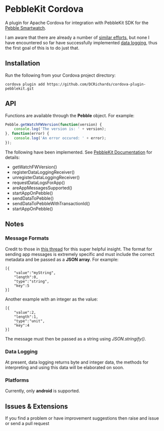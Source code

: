 # PebbleKit Cordova

A plugin for Apache Cordova for integration with PebbleKit SDK for the [Pebble Smartwatch](http://developer.getpebble.com/).

I am aware that there are already a number of [similar efforts](https://github.com/konsumer/phonegap-pebble), but none I have encountered so far have successfully implemented [data logging](http://developer.getpebble.com/guides/pebble-apps/communications/pebble-datalogging/), thus the first goal of this is to do just that.

## Installation

Run the following from your Cordova project directory:

	cordova plugin add https://github.com/DCRichards/cordova-plugin-pebblekit.git
		
## API

Functions are available through the __Pebble__ object. For example:

```javaScript
Pebble.getWatchFWVersion(function(version) {
	console.log('The version is: ' + version);
}, function(error) {
	console.log('An error occured: ' + error);
});
```

The following have been implemented. See [PebbleKit Documentation](http://developer.getpebble.com/docs/android) for details:

* getWatchFWVersion()
* registerDataLoggingReceiver()
* unregisterDataLoggingReceiver()
* requestDataLogsForApp()
* areAppMessagesSupported()
* startAppOnPebble()
* sendDataToPebble()
* sendDataToPebbleWithTransactionId()
* startAppOnPebble()

## Notes

### Message Formats

Credit to those in [this thread](http://forums.getpebble.com/discussion/15538/android-pebbledictionary-fromjson) for this super helpful insight. The format for sending app messages is extremely specific and must include the correct metadata and be passed as a __JSON array__. For example:

    [{
        "value":"myString",
        "length":0,
        "type":"string",
        "key":5
    }]
    
Another example with an integer as the value:

    [{
        "value":2,
        "length":1,
        "type":"unit",
        "key":4
    }]
    
The message must then be passed as a string using _JSON.stringify()_.

### Data Logging

At present, data logging returns byte and integer data, the methods for interpreting and using this data will be elaborated on soon.

### Platforms 
Currently, only __android__ is supported.

## Issues & Extensions

If you find a problem or have improvement suggestions then raise and issue or send a pull request